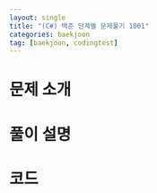 ```yaml
---
layout: single
title: "(C#) 백준 단계별 문제풀기 1001"
categories: baekjoon
tag: [baekjoon, codingtest]
---
```


# 문제 소개

# 풀이 설명

# 코드
